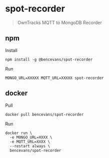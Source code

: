 # spot-recorder

> OwnTracks MQTT to MongoDB Recorder

## npm

Install

    npm install -g @bencevans/spot-recorder

Run

    MONGO_URL=XXXXX MQTT_URL=XXXXX spot-recorder

## docker

Pull

    docker pull bencevans/spot-recorder

Run

    docker run \
      -e MONGO_URL=XXXX \
      -e MQTT_URL=XXXX \
      --restart always \
      bencevans/spot-recorder

